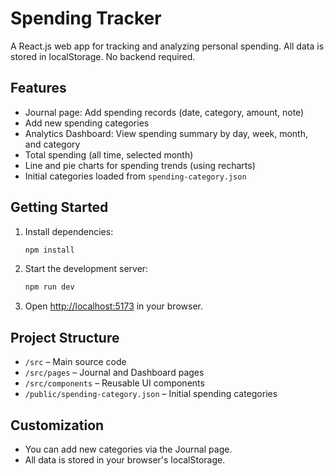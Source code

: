 
# Spending Tracker

A React.js web app for tracking and analyzing personal spending. All data is stored in localStorage. No backend required.

## Features
- Journal page: Add spending records (date, category, amount, note)
- Add new spending categories
- Analytics Dashboard: View spending summary by day, week, month, and category
- Total spending (all time, selected month)
- Line and pie charts for spending trends (using recharts)
- Initial categories loaded from `spending-category.json`

## Getting Started
1. Install dependencies:
   ```powershell
   npm install
   ```
2. Start the development server:
   ```powershell
   npm run dev
   ```
3. Open [http://localhost:5173](http://localhost:5173) in your browser.

## Project Structure
- `/src` – Main source code
- `/src/pages` – Journal and Dashboard pages
- `/src/components` – Reusable UI components
- `/public/spending-category.json` – Initial spending categories

## Customization
- You can add new categories via the Journal page.
- All data is stored in your browser's localStorage.

